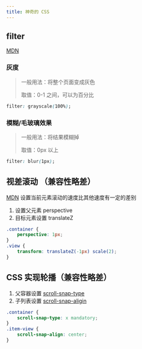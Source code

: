 ```yaml
---
title: 神奇的 CSS
---
```


## filter
[MDN](https://developer.mozilla.org/zh-CN/docs/Web/CSS/filter)

### 灰度
> 一般用法：将整个页面变成灰色
>
> 取值：0-1 之间，可以为百分比

```css
filter: grayscale(100%);
```

### 模糊/毛玻璃效果
> 一般用法：将结果模糊掉
>
> 取值：0px 以上

```css
filter: blur(1px);
```

## 视差滚动 （兼容性略差）
[MDN](https://developer.mozilla.org/zh-CN/docs/Web/CSS/perspective)
设置当前元素滚动的速度比其他速度有一定的差别

1. 设置父元素 perspective
2. 目标元素设置 translateZ

```css
.container {
    perspective: 1px;
}
.view {
    transform: translateZ(-1px) scale(2);
}
```

## CSS 实现轮播（兼容性略差）

1. 父容器设置 [scroll-snap-type](https://developer.mozilla.org/zh-CN/docs/Web/CSS/scroll-snap-type)
2. 子列表设置 [scroll-snap-aligin](https://developer.mozilla.org/en-US/docs/Web/CSS/scroll-snap-align)

```css
.container {
    scroll-snap-type: x mandatory;
}
.item-view {
    scroll-snap-align: center;
}
```